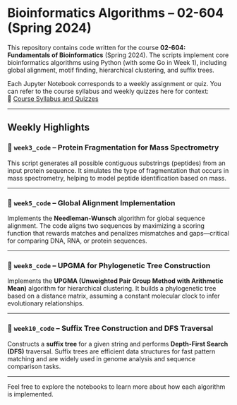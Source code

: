 # Bioinformatics Algorithms – 02-604 (Spring 2024)

This repository contains code written for the course **02-604: Fundamentals of Bioinformatics** (Spring 2024). The scripts implement core bioinformatics algorithms using Python (with some Go in Week 1), including global alignment, motif finding, hierarchical clustering, and suffix trees.

Each Jupyter Notebook corresponds to a weekly assignment or quiz. You can refer to the course syllabus and weekly quizzes here for context:  
🔗 [Course Syllabus and Quizzes](https://cogniterra.org/course/296/syllabus)

---

## Weekly Highlights

### 🔬 `week3_code` – Protein Fragmentation for Mass Spectrometry  
This script generates all possible contiguous substrings (peptides) from an input protein sequence. It simulates the type of fragmentation that occurs in mass spectrometry, helping to model peptide identification based on mass.

---

### 🧬 `week5_code` – Global Alignment Implementation  
Implements the **Needleman-Wunsch** algorithm for global sequence alignment. The code aligns two sequences by maximizing a scoring function that rewards matches and penalizes mismatches and gaps—critical for comparing DNA, RNA, or protein sequences.

---

### 🌳 `week8_code` – UPGMA for Phylogenetic Tree Construction  
Implements the **UPGMA (Unweighted Pair Group Method with Arithmetic Mean)** algorithm for hierarchical clustering. It builds a phylogenetic tree based on a distance matrix, assuming a constant molecular clock to infer evolutionary relationships.

---

### 🌿 `week10_code` – Suffix Tree Construction and DFS Traversal  
Constructs a **suffix tree** for a given string and performs **Depth-First Search (DFS)** traversal. Suffix trees are efficient data structures for fast pattern matching and are widely used in genome analysis and sequence comparison tasks.

---

Feel free to explore the notebooks to learn more about how each algorithm is implemented.

